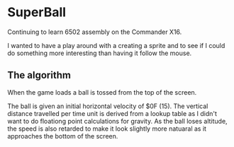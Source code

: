 # SuperBall
Continuing to learn 6502 assembly on the Commander X16.

I wanted to have a play around with a creating a sprite and to see if I could do something more interesting than having it follow the mouse.

## The algorithm
When the game loads a ball is tossed from the top of the screen.

The ball is given an initial horizontal velocity of $0F (15).
The vertical distance travelled per time unit is derived from a lookup table as I didn't want to do floationg point calculations for gravity.
As the ball loses altitude, the speed is also retarded to make it look slightly more natuaral as it approaches the bottom of the screen.
